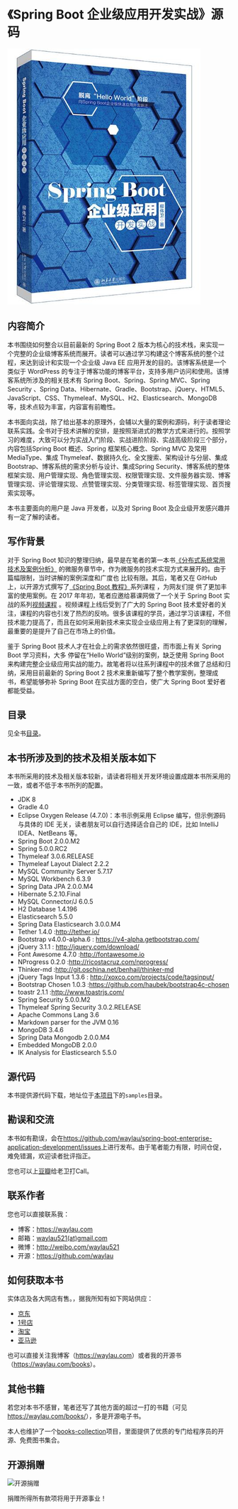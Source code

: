# 《Spring Boot 企业级应用开发实战》源码

![](images/spring-boot-logo.jpg)

## 内容简介

本书围绕如何整合以目前最新的 Spring Boot 2 版本为核心的技术栈，来实现一个完整的企业级博客系统而展开。读者可以通过学习构建这个博客系统的整个过程，来达到设计和实现一个企业级 Java EE 应用开发的目的。该博客系统是一个类似于 WordPress 的专注于博客功能的博客平台，支持多用户访问和使用。该博客系统所涉及的相关技术有 Spring Boot、Spring、Spring MVC、Spring Security 、Spring Data、Hibernate、Gradle、Bootstrap、jQuery、HTML5、JavaScript、CSS、Thymeleaf、MySQL、H2、Elasticsearch、MongoDB 等，技术点较为丰富，内容富有前瞻性。

本书面向实战，除了给出基本的原理外，会辅以大量的案例和源码，利于读者理论联系实践。全书对于技术讲解的安排，是按照渐进式的教学方式来进行的。按照学习的难度，大致可以分为实战入门阶段、实战进阶阶段、实战高级阶段三个部分，内容包括Spring Boot 概述、Spring 框架核心概念、Spring MVC 及常用MediaType、集成 Thymeleaf、数据持久化、全文搜索、架构设计与分层、集成Bootstrap、博客系统的需求分析与设计、集成Spring Security、博客系统的整体框架实现、用户管理实现、角色管理实现、权限管理实现、文件服务器实现、博客管理实现、评论管理实现、点赞管理实现、分类管理实现、标签管理实现、首页搜索实现等。

本书主要面向的用户是 Java 开发者，以及对 Spring Boot 及企业级开发感兴趣并有一定了解的读者。

## 写作背景

对于 Spring Boot 知识的整理归纳，最早是在笔者的第一本书[《分布式系统常用技术及案例分析》](https://github.com/waylau/spring-boot-enterprise-application-development)
的微服务章节中，作为微服务的技术实现方式来展开的。由于篇幅限制，当时讲解的案例深度和广度也
比较有限。其后，笔者又在 GitHub 上，以开源方式撰写了[《Spring Boot 教程》](https://github.com/waylau/spring-boot-tutorial)系列课程 ，为网友们提
供了更加丰富的使用案例。在 2017 年年初，笔者应邀给慕课网做了一个关于 Spring Boot 实战的系列[视频课程](http://coding.imooc.com/class/125.html) 。视频课程上线后受到了广大的 Spring Boot 技术爱好者的关注，课程的内容也引发了热烈的反响。很多该课程的学员，通过学习该课程，不但技术能力提高了，而且在如何采用新技术来实现企业级应用上有了更深刻的理解，最重要的是提升了自己在市场上的价值。

鉴于 Spring Boot 技术人才在社会上的需求依然很旺盛，而市面上有关 Spring Boot 学习资料，大多
停留在“Hello World”级别的案例，缺乏使用 Spring Boot 来构建完整企业级应用实战的能力。故笔者将以往系列课程中的技术做了总结和归纳，采用目前最新的 Spring Boot 2 技术来重新编写了整个教学案例，整理成书，希望能够弥补 Spring Boot 在实战方面的空白，使广大 Spring Boot 爱好者都能受益。

## 目录

见全书[目录](SUMMARY.md)。

## 本书所涉及到的技术及相关版本如下

本书所采用的技术及相关版本较新，请读者将相关开发环境设置成跟本书所采用的一致，或者不低于本书所列的配置。

* JDK 8
* Gradle 4.0
* Eclipse Oxygen Release (4.7.0)：本书示例采用 Eclipse 编写，但示例源码与具体的 IDE 无关，读者朋友可以自行选择适合自己的 IDE，比如 IntelliJ IDEA、NetBeans 等。
* Spring Boot 2.0.0.M2
* Spring 5.0.0.RC2
* Thymeleaf 3.0.6.RELEASE
* Thymeleaf Layout Dialect 2.2.2
* MySQL Community Server 5.7.17
* MySQL Workbench 6.3.9
* Spring Data JPA 2.0.0.M4
* Hibernate 5.2.10.Final
* MySQL Connector/J 6.0.5
* H2 Database 1.4.196
* Elasticsearch 5.5.0
* Spring Data Elasticsearch 3.0.0.M4
* Tether 1.4.0 :<http://tether.io/>
* Bootstrap v4.0.0-alpha.6 : <https://v4-alpha.getbootstrap.com/>
* jQuery 3.1.1 : <http://jquery.com/download/>
* Font Awesome 4.7.0 :<http://fontawesome.io>
* NProgress 0.2.0 :<http://ricostacruz.com/nprogress/>
* Thinker-md :<http://git.oschina.net/benhail/thinker-md>
* jQuery Tags Input 1.3.6 : <http://xoxco.com/projects/code/tagsinput/>
* Bootstrap Chosen 1.0.3 :<https://github.com/haubek/bootstrap4c-chosen>
* toastr 2.1.1 :<http://www.toastrjs.com/> 
* Spring Security 5.0.0.M2
* Thymeleaf Spring Security 3.0.2.RELEASE
* Apache Commons Lang 3.6
* Markdown parser for the JVM 0.16  
* MongoDB 3.4.6
* Spring Data Mongodb 2.0.0.M4
* Embedded MongoDB 2.0.0
* IK Analysis for Elasticsearch 5.5.0

## 源代码

本书提供源代码下载，地址位于[本项目](https://github.com/waylau/spring-boot-enterprise-application-development)下的`samples`目录。

## 勘误和交流

本书如有勘误，会在<https://github.com/waylau/spring-boot-enterprise-application-development/issues>上进行发布。由于笔者能力有限，时间仓促，难免错漏，欢迎读者批评指正。

您也可以上[豆瓣](https://book.douban.com/subject/30192752/)给老卫打Call。

## 联系作者

您也可以直接联系我：

* 博客：https://waylau.com
* 邮箱：[waylau521(at)gmail.com](mailto:waylau521@gmail.com)
* 微博：http://weibo.com/waylau521
* 开源：https://github.com/waylau

## 如何获取本书

实体店及各大网店有售。，据我所知有如下网站供应：

* [京东](https://search.jd.com/Search?keyword=Spring%20Boot%20%E4%BC%81%E4%B8%9A%E7%BA%A7%E5%BA%94%E7%94%A8%E5%BC%80%E5%8F%91%E5%AE%9E%E6%88%98&enc=utf-8&wq=Spring%20Boot%20%E4%BC%81%E4%B8%9A%E7%BA%A7%E5%BA%94%E7%94%A8%E5%BC%80%E5%8F%91%E5%AE%9E%E6%88%98&pvid=a9be29e877fc4def9afdfd1b32487f20)
* [1号店](https://search.yhd.com/c0-0/kSpring%2520Boot%25E4%25BC%2581%25E4%25B8%259A%25E7%25BA%25A7%25E5%25BA%2594%25E7%2594%25A8%25E5%25BC%2580%25E5%258F%2591%25E5%25AE%259E%25E6%2588%2598/)
* [淘宝](https://s.taobao.com/search?q=Spring%20Boot%20企业级应用开发实战)
* [亚马逊](https://www.amazon.cn/s/ref=nb_sb_noss/461-1307900-1504063?__mk_zh_CN=%E4%BA%9A%E9%A9%AC%E9%80%8A%E7%BD%91%E7%AB%99&url=search-alias%3Daps&field-keywords=Spring+Boot+%E4%BC%81%E4%B8%9A%E7%BA%A7%E5%BA%94%E7%94%A8%E5%BC%80%E5%8F%91%E5%AE%9E%E6%88%98)


也可以直接关注我博客（<https://waylau.com>）或者我的开源书（<https://waylau.com/books>）。

## 其他书籍

若您对本书不感冒，笔者还写了其他方面的超过一打的书籍（可见<https://waylau.com/books/>），多是开源电子书。

本人也维护了一个[books-collection](https://github.com/waylau/books-collection)项目，里面提供了优质的专门给程序员的开源、免费图书集合。

## 开源捐赠


![开源捐赠](https://waylau.com/images/showmethemoney-sm.jpg)

捐赠所得所有款项将用于开源事业！


